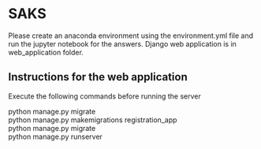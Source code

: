 # SAKS
Please create an anaconda environment using the environment.yml file and run the jupyter notebook for the answers. Django web application is in web_application folder.

## Instructions for the web application

Execute the following commands before running the server

python manage.py migrate  
python manage.py makemigrations registration_app  
python manage.py migrate  
python manage.py runserver  
